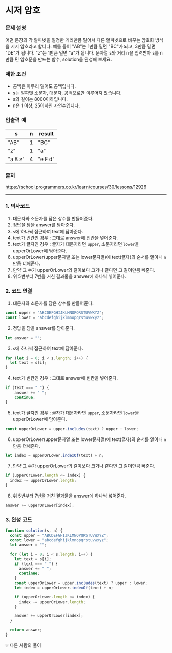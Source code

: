 # 시저 암호

### 문제 설명

어떤 문장의 각 알파벳을 일정한 거리만큼 밀어서 다른 알파벳으로 바꾸는 암호화 방식을 시저 암호라고 합니다. 예를 들어 "AB"는 1만큼 밀면 "BC"가 되고, 3만큼 밀면 "DE"가 됩니다. "z"는 1만큼 밀면 "a"가 됩니다. 문자열 s와 거리 n을 입력받아 s를 n만큼 민 암호문을 만드는 함수, solution을 완성해 보세요.

### 제한 조건

- 공백은 아무리 밀어도 공백입니다.
- s는 알파벳 소문자, 대문자, 공백으로만 이루어져 있습니다.
- s의 길이는 8000이하입니다.
- n은 1 이상, 25이하인 자연수입니다.

### 입출력 예

| s       | n   | result  |
| ------- | --- | ------- |
| "AB"    | 1   | "BC"    |
| "z"     | 1   | "a"     |
| "a B z" | 4   | "e F d" |

### 출처

https://school.programmers.co.kr/learn/courses/30/lessons/12926

---

### 1. 의사코드

1. 대문자와 소문자를 담은 상수를 만들어준다.
2. 정답을 담을 answer를 담아준다.
3. `s`에 하나씩 접근하여 text에 담아준다.
4. text가 빈칸인 경우 : 그대로 answer에 빈칸을 넣어준다.
5. text가 글자인 경우 : 글자가 대문자라면 `upper`, 소문자라면 `lower`을 upperOrLower에 담아준다.
6. upperOrLower(upper문자열 또는 lower문자열)에 text(글자)의 순서를 알아내 `n`만큼 더해준다.
7. 만약 그 수가 upperOrLower의 길이보다 크거나 같다면 그 길이만큼 빼준다.
8. 위 5번부터 7번을 거친 결과물을 answer에 하나씩 넣어준다.

### 2. 코드 연결

1. 대문자와 소문자를 담은 상수를 만들어준다.

```javascript
const upper = "ABCDEFGHIJKLMNOPQRSTUVWXYZ";
const lower = "abcdefghijklmnopqrstuvwxyz";
```

2. 정답을 담을 answer를 담아준다.

```javascript
let answer = "";
```

3. `s`에 하나씩 접근하여 text에 담아준다.

```javascript
for (let i = 0; i < s.length; i++) {
  let text = s[i];
}
```

4. text가 빈칸인 경우 : 그대로 answer에 빈칸을 넣어준다.

```javascript
if (text === " ") {
    answer += " ";
    continue;
}
```

5. text가 글자인 경우 : 글자가 대문자라면 `upper`, 소문자라면 `lower`을 upperOrLower에 담아준다.

```javascript
const upperOrLower = upper.includes(text) ? upper : lower;
```

6. upperOrLower(upper문자열 또는 lower문자열)에 text(글자)의 순서를 알아내 `n`만큼 더해준다.

```javascript
let index = upperOrLower.indexOf(text) + n;
```

7. 만약 그 수가 upperOrLower의 길이보다 크거나 같다면 그 길이만큼 빼준다.

```javascript
if (upperOrLower.length <= index) {
  index -= upperOrLower.length;
}
```

8. 위 5번부터 7번을 거친 결과물을 answer에 하나씩 넣어준다.

```javascript
answer += upperOrLower[index];
```

### 3. 완성 코드

```javascript
function solution(s, n) {
  const upper = "ABCDEFGHIJKLMNOPQRSTUVWXYZ";
  const lower = "abcdefghijklmnopqrstuvwxyz";
  let answer = "";

  for (let i = 0; i < s.length; i++) {
    let text = s[i];
    if (text === " ") {
      answer += " ";
      continue;
    }
    const upperOrLower = upper.includes(text) ? upper : lower;
    let index = upperOrLower.indexOf(text) + n;

    if (upperOrLower.length <= index) {
      index -= upperOrLower.length;
    }

    answer += upperOrLower[index];
  }

  return answer;
}
```

💡 다른 사람의 풀이
